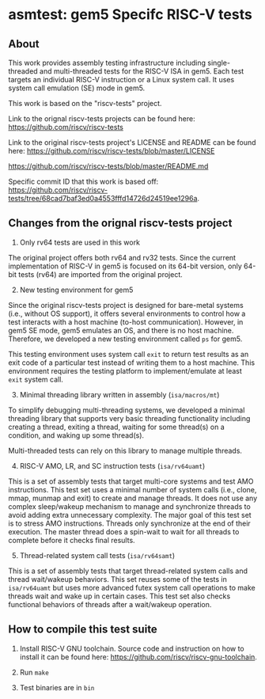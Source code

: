 asmtest: gem5 Specifc RISC-V tests
==================================

About
-----

This work provides assembly testing infrastructure including single-threaded
and multi-threaded tests for the RISC-V ISA in gem5. Each test targets an
individual RISC-V instruction or a Linux system call. It uses system call
emulation (SE) mode in gem5.

This work is based on the "riscv-tests" project.

Link to the orignal riscv-tests projects can be found here:
  <https://github.com/riscv/riscv-tests>

Link to the original riscv-tests project's LICENSE and README can be found
here:
  <https://github.com/riscv/riscv-tests/blob/master/LICENSE>

  <https://github.com/riscv/riscv-tests/blob/master/README.md>

Specific commit ID that this work is based off: <https://github.com/riscv/riscv-tests/tree/68cad7baf3ed0a4553fffd14726d24519ee1296a>.

Changes from the orignal riscv-tests project
--------------------------------------------

1. Only rv64 tests are used in this work

The original project offers both rv64 and rv32 tests. Since the current
implementation of RISC-V in gem5 is focused on its 64-bit version, only
64-bit tests (rv64) are imported from the original project.

2. New testing environment for gem5

Since the original riscv-tests project is designed for bare-metal systems (i.e.,
without OS support), it offers several environments to control how a test
interacts with a host machine (to-host communication). However, in gem5 SE
mode, gem5 emulates an OS, and there is no host machine. Therefore, we
developed a new testing environment called `ps` for gem5.

This testing environment uses system call `exit` to return test results as an
exit code of a particular test instead of writing them to a host machine. This
environment requires the testing platform to implement/emulate at least `exit`
system call.

3. Minimal threading library written in assembly (`isa/macros/mt`)

To simplify debugging multi-threading systems, we developed a minimal threading
library that supports very basic threading functionality including creating a
thread, exiting a thread, waiting for some thread(s) on a condition, and waking
up some thread(s).

Multi-threaded tests can rely on this library to manage multiple threads.

4. RISC-V AMO, LR, and SC instruction tests (`isa/rv64uamt`)

This is a set of assembly tests that target multi-core systems and test AMO
instructions. This test set uses a minimal number of system calls (i.e., clone,
mmap, munmap and exit) to create and manage threads.  It does not use any
complex sleep/wakeup mechanism to manage and synchronize threads to avoid
adding extra unnecessary complexity. The major goal of this test set is to
stress AMO instructions. Threads only synchronize at the end of their
execution. The master thread does a spin-wait to wait for all threads to
complete before it checks final results.

5. Thread-related system call tests (`isa/rv64samt`)

This is a set of assembly tests that target thread-related system calls and
thread wait/wakeup behaviors. This set reuses some of the tests in
`isa/rv64uamt` but uses more advanced futex system call operations to make
threads wait and wake up in certain cases. This test set also checks functional
behaviors of threads after a wait/wakeup operation.

How to compile this test suite
------------------------------

1. Install RISC-V GNU toolchain. Source code and instruction on how to install
it can be found here: <https://github.com/riscv/riscv-gnu-toolchain>.

2. Run `make`

3. Test binaries are in `bin`
